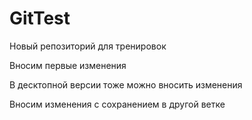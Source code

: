 # GitTest
Новый репозиторий для тренировок

Вносим первые изменения

В десктопной версии тоже можно вносить изменения

Вносим изменения с сохранением в другой ветке
